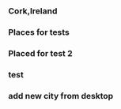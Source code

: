 ### Cork,Ireland
### Places for tests
### Placed for test 2

### test

### add new city from desktop
